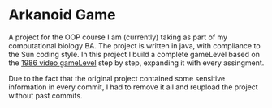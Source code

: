# Arkanoid Game

A project for the OOP course I am (currently) taking as part of my computational biology BA.
The project is written in java, with compliance to the Sun coding style.
In this project I build a complete gameLevel based on the [1986 video gameLevel](https://en.wikipedia.org/wiki/Arkanoid)
step by step, expanding it with every assingment.

Due to the fact that the original project contained some sensitive information in every commit, I had to remove it all and reupload the project without past commits.